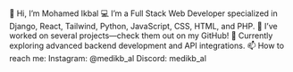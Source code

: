 👋 Hi, I’m Mohamed Ikbal
💻 I’m a Full Stack Web Developer specialized in Django, React, Tailwind, Python, JavaScript, CSS, HTML, and PHP.
🚀 I’ve worked on several projects—check them out on my GitHub!
🌱 Currently exploring advanced backend development and API integrations.
📫 How to reach me:
  Instagram: @medikb_al
  Discord: medikb_al
